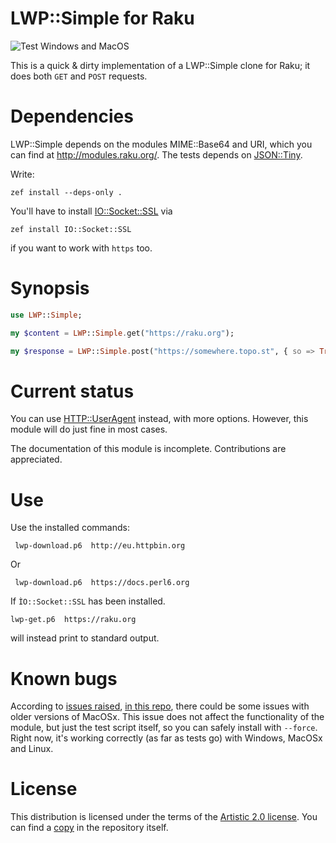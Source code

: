 LWP::Simple for Raku
=================

![Test Windows and MacOS](https://github.com/raku-community-modules/LWP-Simple/workflows/Test%20Windows%20and%20MacOS/badge.svg)

This is a quick & dirty implementation of a LWP::Simple clone for Raku; it does both `GET` and `POST` requests.

Dependencies
============

LWP::Simple depends on the modules MIME::Base64 and URI,
which you can find at http://modules.raku.org/. The tests depends
on [JSON::Tiny](https://github.com/moritz/json).

Write:

    zef install --deps-only .

You'll have to
install [IO::Socket::SSL](https://github.com/sergot/io-socket-ssl) via

    zef install IO::Socket::SSL

if you want to work with `https` too.

Synopsis
========

```raku
use LWP::Simple;

my $content = LWP::Simple.get("https://raku.org");

my $response = LWP::Simple.post("https://somewhere.topo.st", { so => True }
```


Current status
==============

You can
use [HTTP::UserAgent](https://github.com/sergot/http-useragent)
instead, with more options. However, this module will do just fine in
most cases. 

The documentation of this module is incomplete. Contributions are appreciated.

Use
===

Use the installed commands:

     lwp-download.p6  http://eu.httpbin.org

Or

     lwp-download.p6  https://docs.perl6.org

If `ÌO::Socket::SSL` has been installed.

    lwp-get.p6  https://raku.org

will instead print to standard output.

Known bugs
==========

According
to
[issues raised](https://github.com/raku-community-modules/LWP-Simple/issues/40),
[in this repo](https://github.com/raku-community-modules/LWP-Simple/issues/28),
there could be some issues with older versions of MacOSx. This issue
does not affect the functionality of the module, but just the test
script itself, so you can safely install with `--force`. Right now,
it's working correctly (as far as tests go) with Windows, MacOSx and
Linux.

License
=======

This distribution is licensed under the terms of
the
[Artistic 2.0 license](https://www.perlfoundation.org/artistic-license-20.html#). You
can find a [copy](LICENSE) in the repository itself.
